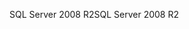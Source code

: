 <span data-ttu-id="e0772-101">SQL Server 2008 R2</span><span class="sxs-lookup"><span data-stu-id="e0772-101">SQL Server 2008 R2</span></span>